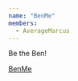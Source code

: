 ```yaml
---
name: "BenMe"
members: 
  - AverageMarcus
---
```


Be the Ben!

[BenMe](https://benme.benadventure.club/)
